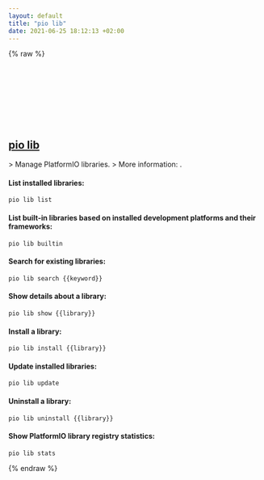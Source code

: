 ```yaml
---
layout: default
title: "pio lib"
date: 2021-06-25 18:12:13 +02:00
---
```

{% raw %}
<h2 id="pio-lib">
  <a href="/en/common/pio-lib.html">pio lib</a> <a href="#pio-lib"><svg class="icon">
    <use href="/assets/images/unicode_sprite.svg#link" />
  </svg></a>
</h2>
> Manage PlatformIO libraries.
> More information: <https://docs.platformio.org/en/latest/core/userguide/lib/>.

#### List installed libraries:
```shell
pio lib list
```
#### List built-in libraries based on installed development platforms and their frameworks:
```shell
pio lib builtin
```
#### Search for existing libraries:
```shell
pio lib search {{keyword}}
```
#### Show details about a library:
```shell
pio lib show {{library}}
```
#### Install a library:
```shell
pio lib install {{library}}
```
#### Update installed libraries:
```shell
pio lib update
```
#### Uninstall a library:
```shell
pio lib uninstall {{library}}
```
#### Show PlatformIO library registry statistics:
```shell
pio lib stats
```
{% endraw %}